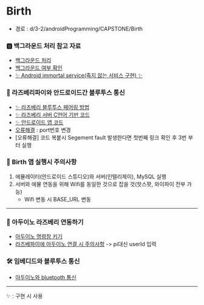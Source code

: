 # Birth
* 경로 : d/3-2/androidProgramming/CAPSTONE/Birth
### 🅱️ 백그라운드 처리 참고 자료
- [백그라운드 처리](https://woochan-dev.tistory.com/28)
- [백그라운드 여부 확인](https://woochan-dev.tistory.com/30?category=770183)
- [✨ Android immortal service(죽지 않는 서비스 구현) ✨](https://forest71.tistory.com/185) 

### 🍏 라즈베리파이와 안드로이드간 블루투스 통신
- [✨ 라즈베리 블루투스 페어링 방법](https://webnautes.tistory.com/995?category=924825) 
- [✨ 라즈베리 서버 C언어 기반 코드](https://webnautes.tistory.com/1137)
- [✨ 안드로이드 앱 코드](https://webnautes.tistory.com/2006)
- [오류해결](https://da-ye.tistory.com/111) : port번호 변경 
- [오류해결] 코드 복붙시 Segement fault 발생한다면 첫번째 링크 확인 후 3번 부터 실행

### 📍 Birth 앱 실행시 주의사항
1. 에뮬레이터(안드로이드 스튜디오)와 서버(인텔리제이), MySQL 실행
2. 서버와 에뮬 연동을 위해 Wifi를 동일한 것으로 잡을 것(핫스팟, 와이파이 전부 가능)
   * Wifi 변동 시 BASE_URL 변동
---

### 🍓 아두이노 라즈베리 연동하기
- [아두이노 명령창 키기](https://makeit402.blogspot.com/2017/08/How-to-install-arduino-IDE-on-raspberry-pi.html?m=1)
- [라즈베파이에 아두이노 연결 시 주의사항](https://velog.io/@baduckie6231/%EB%9D%BC%EC%A6%88%EB%B2%A0%EB%A6%AC%ED%8C%8C%EC%9D%B4-%EC%95%84%EB%91%90%EC%9D%B4%EB%85%B8-%EC%8B%9C%EB%A6%AC%EC%96%BC-%ED%86%B5%EC%8B%A0)
    -> pi대신 userId 입력

### 🛠️ 임베디드와 블루투스 통신
- [아두이노와 bluetooth 통신](https://ddangeun.tistory.com/59)
---
✨ : 구현 시 사용
